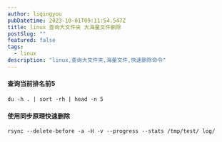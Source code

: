 ```yaml
---
author: liqingyou
pubDatetime: 2023-10-01T09:11:54.547Z
title: linux 查询大文件夹 大海量文件删除
postSlug: ""
featured: false
tags:
  - linux
description: "linux,查询大文件夹,海量文件,快速删除命令"
---
```


#### 查询当前排名前5
```
du -h . | sort -rh | head -n 5
```

#### 使用同步原理快速删除
```
rsync --delete-before -a -H -v --progress --stats /tmp/test/ log/
```